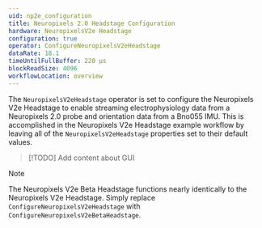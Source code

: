 ```yaml
---
uid: np2e_configuration
title: Neuropixels 2.0 Headstage Configuration
hardware: NeuropixelsV2e Headstage
configuration: true
operator: ConfigureNeuropixelsV2eHeadstage
dataRate: 18.1
timeUntilFullBuffer: 220 μs
blockReadSize: 4096
workflowLocation: overview
---
```


The `NeuropixelsV2eHeadstage` operator is set to configure the Neuropixels V2e Headstage to enable streaming electrophysiology data from a Neuropixels 2.0 probe and orientation data from a Bno055 IMU. This is accomplished in the Neuropixels V2e Headstage example workflow by leaving all of the `NeuropixelsV2eHeadstage` properties set to their default values.

> [!TODO]
> Add content about GUI

> [!NOTE]
> The Neuropixels V2e Beta Headstage functions nearly identically to the Neuropixels V2e Headstage. Simply replace `ConfigureNeuropixelsV2eHeadstage` with `ConfigureNeuropixelsV2eBetaHeadstage`.